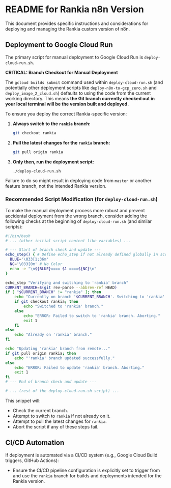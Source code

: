 # README for Rankia n8n Version

This document provides specific instructions and considerations for deploying and managing the Rankia custom version of n8n.

## Deployment to Google Cloud Run

The primary script for manual deployment to Google Cloud Run is `deploy-cloud-run.sh`.

**CRITICAL: Branch Checkout for Manual Deployment**

The `gcloud builds submit` command used within `deploy-cloud-run.sh` (and potentially other deployment scripts like `deploy-n8n-to-gcp_zero.sh` and `deploy_image_2_cloud.sh`) defaults to using the code from the current working directory. This means **the Git branch currently checked out in your local terminal will be the version built and deployed.**

To ensure you deploy the correct Rankia-specific version:

1.  **Always switch to the `rankia` branch:**
    ```bash
    git checkout rankia
    ```
2.  **Pull the latest changes for the `rankia` branch:**
    ```bash
    git pull origin rankia
    ```
3.  **Only then, run the deployment script:**
    ```bash
    ./deploy-cloud-run.sh
    ```

Failure to do so might result in deploying code from `master` or another feature branch, not the intended Rankia version.

### Recommended Script Modification (for `deploy-cloud-run.sh`)

To make the manual deployment process more robust and prevent accidental deployment from the wrong branch, consider adding the following checks at the beginning of `deploy-cloud-run.sh` (and similar scripts):

```bash
#!/bin/bash
# ... (other initial script content like variables) ...

# --- Start of branch check and update ---
echo_step() { # Define echo_step if not already defined globally in script
  BLUE='\033[1;36m'
  NC='\033[0m' # No Color
  echo -e "\n${BLUE}==== $1 ====${NC}\n"
}

echo_step "Verifying and switching to 'rankia' branch"
CURRENT_BRANCH=$(git rev-parse --abbrev-ref HEAD)
if [ "$CURRENT_BRANCH" != "rankia" ]; then
    echo "Currently on branch '$CURRENT_BRANCH'. Switching to 'rankia'..."
    if git checkout rankia; then
        echo "Switched to 'rankia' branch."
    else
        echo "ERROR: Failed to switch to 'rankia' branch. Aborting."
        exit 1
    fi
else
    echo "Already on 'rankia' branch."
fi

echo "Updating 'rankia' branch from remote..."
if git pull origin rankia; then
    echo "'rankia' branch updated successfully."
else
    echo "ERROR: Failed to update 'rankia' branch. Aborting."
    exit 1
fi
# --- End of branch check and update ---

# ... (rest of the deploy-cloud-run.sh script) ...
```
This snippet will:
- Check the current branch.
- Attempt to switch to `rankia` if not already on it.
- Attempt to pull the latest changes for `rankia`.
- Abort the script if any of these steps fail.

## CI/CD Automation

If deployment is automated via a CI/CD system (e.g., Google Cloud Build triggers, GitHub Actions):
- Ensure the CI/CD pipeline configuration is explicitly set to trigger from and use the `rankia` branch for builds and deployments intended for the Rankia version. 